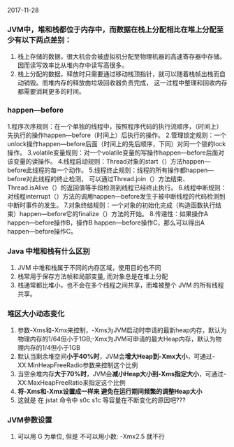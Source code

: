 2017-11-28

### JVM中，堆和栈都位于内存中，而数据在栈上分配相比在堆上分配至少有以下两点差别：
1. 栈上存储的数据，很大机会会被虚拟机分配至物理机器的高速寄存器中存储。因而读写效率比从堆内存中读写高很多。
2. 栈上分配的数据，释放时只需要通过移动栈顶指针，就可以随着栈帧出栈而自动销毁。而堆内存的释放由垃圾回收器负责完成，
		这一过程中整理和回收内存都需要消耗更多的时间。
		
### happen—before		 
1.程序次序规则：在一个单独的线程中，按照程序代码的执行流顺序，（时间上）先执行的操作happen—before（时间上）后执行的操作。
2.管理锁定规则：一个unlock操作happen—before后面（时间上的先后顺序，下同）对同一个锁的lock操作。
3.volatile变量规则：对一个volatile变量的写操作happen—before后面对该变量的读操作。
4.线程启动规则：Thread对象的start（）方法happen—before此线程的每一个动作。
5.线程终止规则：线程的所有操作都happen—before对此线程的终止检测，
可以通过Thread.join（）方法结束、Thread.isAlive（）的返回值等手段检测到线程已经终止执行。
6.线程中断规则：对线程interrupt（）方法的调用happen—before发生于被中断线程的代码检测到中断时事件的发生。
7.对象终结规则：一个对象的初始化完成（构造函数执行结束）happen—before它的finalize（）方法的开始。
8.传递性：如果操作A happen—before操作B，操作B happen—before操作C，那么可以得出A happen—before操作C。

### Java 中堆和栈有什么区别
1. JVM 中堆和栈属于不同的内存区域，使用目的也不同
2. 栈常用于保存方法帧和局部变量, 而对象总是在堆上分配
3. 栈通常都比堆小，也不会在多个线程之间共享，而堆被整个 JVM 的所有线程共享。

### 堆区大小动态变化
1. 参数-Xms和-Xmx来控制，-Xms为JVM启动时申请的最新heap内存，默认为物理内存的1/64但小于1GB;-Xmx为JVM可申请的最大Heap内存，默认为物理内存的1/4但小于1GB
2. 默认当剩余堆空间**小于40%时**，JVM会**增大Heap到-Xmx大小**，可通过-XX:MinHeapFreeRadio参数来控制这个比例
3. 当空余堆内存**大于70%时**，JVM会**减小Heap大小到-Xms指定大小**，可通过-XX:MaxHeapFreeRatio来指定这个比例
4. **将-Xms和-Xmx设置成一样来 避免在运行期间频繁的调整Heap大小**
5. 这就是 在 jstat 命令中 s0c s1c 等容量在不断变化的原因吧???

### JVM参数设置
1. 可以用 G 为单位, 但是 不可以用小数: -Xmx2.5 就不行